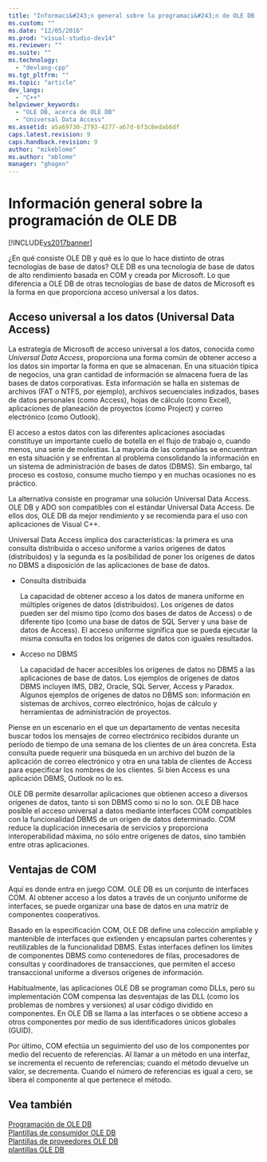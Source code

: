 ```yaml
---
title: "Informaci&#243;n general sobre la programaci&#243;n de OLE DB | Microsoft Docs"
ms.custom: ""
ms.date: "12/05/2016"
ms.prod: "visual-studio-dev14"
ms.reviewer: ""
ms.suite: ""
ms.technology: 
  - "devlang-cpp"
ms.tgt_pltfrm: ""
ms.topic: "article"
dev_langs: 
  - "C++"
helpviewer_keywords: 
  - "OLE DB, acerca de OLE DB"
  - "Universal Data Access"
ms.assetid: a5a69730-2793-4277-a67d-6f3c8edab6df
caps.latest.revision: 9
caps.handback.revision: 9
author: "mikeblome"
ms.author: "mblome"
manager: "ghogen"
---
```

# Informaci&#243;n general sobre la programaci&#243;n de OLE DB
[!INCLUDE[vs2017banner](../../assembler/inline/includes/vs2017banner.md)]

¿En qué consiste OLE DB y qué es lo que lo hace distinto de otras tecnologías de base de datos?  OLE DB es una tecnología de base de datos de alto rendimiento basada en COM y creada por Microsoft.  Lo que diferencia a OLE DB de otras tecnologías de base de datos de Microsoft es la forma en que proporciona acceso universal a los datos.  
  
## Acceso universal a los datos \(Universal Data Access\)  
 La estrategia de Microsoft de acceso universal a los datos, conocida como *Universal Data Access*, proporciona una forma común de obtener acceso a los datos sin importar la forma en que se almacenan.  En una situación típica de negocios, una gran cantidad de información se almacena fuera de las bases de datos corporativas.  Esta información se halla en sistemas de archivos \(FAT o NTFS, por ejemplo\), archivos secuenciales indizados, bases de datos personales \(como Access\), hojas de cálculo \(como Excel\), aplicaciones de planeación de proyectos \(como Project\) y correo electrónico \(como Outlook\).  
  
 El acceso a estos datos con las diferentes aplicaciones asociadas constituye un importante cuello de botella en el flujo de trabajo o, cuando menos, una serie de molestias.  La mayoría de las compañías se encuentran en esta situación y se enfrentan al problema consolidando la información en un sistema de administración de bases de datos \(DBMS\).  Sin embargo, tal proceso es costoso, consume mucho tiempo y en muchas ocasiones no es práctico.  
  
 La alternativa consiste en programar una solución Universal Data Access.  OLE DB y ADO son compatibles con el estándar Universal Data Access.  De ellos dos, OLE DB da mejor rendimiento y se recomienda para el uso con aplicaciones de Visual C\+\+.  
  
 Universal Data Access implica dos características: la primera es una consulta distribuida o acceso uniforme a varios orígenes de datos \(distribuidos\) y la segunda es la posibilidad de poner los orígenes de datos no DBMS a disposición de las aplicaciones de base de datos.  
  
-   Consulta distribuida  
  
     La capacidad de obtener acceso a los datos de manera uniforme en múltiples orígenes de datos \(distribuidos\).  Los orígenes de datos pueden ser del mismo tipo \(como dos bases de datos de Access\) o de diferente tipo \(como una base de datos de SQL Server y una base de datos de Access\).  El acceso uniforme significa que se pueda ejecutar la misma consulta en todos los orígenes de datos con iguales resultados.  
  
-   Acceso no DBMS  
  
     La capacidad de hacer accesibles los orígenes de datos no DBMS a las aplicaciones de base de datos.  Los ejemplos de orígenes de datos DBMS incluyen IMS, DB2, Oracle, SQL Server, Access y Paradox.  Algunos ejemplos de orígenes de datos no DBMS son: información en sistemas de archivos, correo electrónico, hojas de cálculo y herramientas de administración de proyectos.  
  
 Piense en un escenario en el que un departamento de ventas necesita buscar todos los mensajes de correo electrónico recibidos durante un período de tiempo de una semana de los clientes de un área concreta.  Esta consulta puede requerir una búsqueda en un archivo del buzón de la aplicación de correo electrónico y otra en una tabla de clientes de Access para especificar los nombres de los clientes.  Si bien Access es una aplicación DBMS, Outlook no lo es.  
  
 OLE DB permite desarrollar aplicaciones que obtienen acceso a diversos orígenes de datos, tanto si son DBMS como si no lo son.  OLE DB hace posible el acceso universal a datos mediante interfaces COM compatibles con la funcionalidad DBMS de un origen de datos determinado.  COM reduce la duplicación innecesaria de servicios y proporciona interoperabilidad máxima, no sólo entre orígenes de datos, sino también entre otras aplicaciones.  
  
## Ventajas de COM  
 Aquí es donde entra en juego COM.  OLE DB es un conjunto de interfaces COM.  Al obtener acceso a los datos a través de un conjunto uniforme de interfaces, se puede organizar una base de datos en una matriz de componentes cooperativos.  
  
 Basado en la especificación COM, OLE DB define una colección ampliable y mantenible de interfaces que extienden y encapsulan partes coherentes y reutilizables de la funcionalidad DBMS.  Estas interfaces definen los límites de componentes DBMS como contenedores de filas, procesadores de consultas y coordinadores de transacciones, que permiten el acceso transaccional uniforme a diversos orígenes de información.  
  
 Habitualmente, las aplicaciones OLE DB se programan como DLLs, pero su implementación COM compensa las desventajas de las DLL \(como los problemas de nombres y versiones\) al usar código dividido en componentes.  En OLE DB se llama a las interfaces o se obtiene acceso a otros componentes por medio de sus identificadores únicos globales \(GUID\).  
  
 Por último, COM efectúa un seguimiento del uso de los componentes por medio del recuento de referencias.  Al llamar a un método en una interfaz, se incrementa el recuento de referencias; cuando el método devuelve un valor, se decrementa.  Cuando el número de referencias es igual a cero, se libera el componente al que pertenece el método.  
  
## Vea también  
 [Programación de OLE DB](../../data/oledb/ole-db-programming.md)   
 [Plantillas de consumidor OLE DB](../../data/oledb/ole-db-consumer-templates-cpp.md)   
 [Plantillas de proveedores OLE DB](../../data/oledb/ole-db-provider-templates-cpp.md)   
 [plantillas OLE DB](../../data/oledb/ole-db-templates.md)